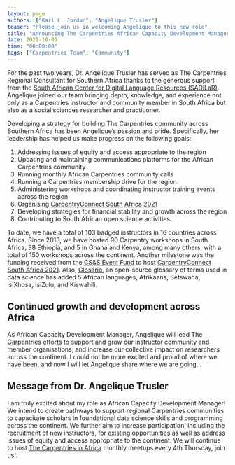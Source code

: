 ```yaml
---
layout: page
authors: ["Kari L. Jordan", "Angelique Trusler"]
teaser: "Please join us in welcoming Angelique to this new role"
title: "Announcing The Carpentries African Capacity Development Manager, Angelique Trusler"
date: 2021-10-05
time: "00:00:00"
tags: ["Carpentries Team", "Community"]
---
```


For the past two years, Dr. Angelique Trusler has served as The Carpentries Regional Consultant for Southern Africa thanks to the generous support from the [South African Center for Digital Language Resources (SADiLaR)](https://sadilar.org/index.php/en/). Angelique joined our team bringing depth, knowledge, and experience not only as a Carpentries instructor and community member in South Africa but also as a social sciences researcher and practitioner.

Developing a strategy for building The Carpentries community across Southern Africa has been Angelique’s passion and pride. Specifically, her leadership has helped us make progress on the following goals:

1. Addressing issues of equity and access appropriate to the region
2. Updating and maintaining communications platforms for the African Carpentries community
3. Running monthly African Carpentries community calls
4. Running a Carpentries membership drive for the region
5. Administering workshops and coordinating instructor training events across the region
6. Organising [CarpentryConnect South Africa 2021](https://za2021.carpentryconnect.org/)
7. Developing strategies for financial stability and growth across the region
8. Contributing to South African open science activities

To date, we have a total of 103 badged instructors in 16 countries across Africa. Since 2013,  we have hosted 90 Carpentry workshops in South Africa, 38 Ethiopia, and 5 in Ghana and Kenya, among many others, with a total of 150 workshops across the continent. Another milestone was the funding received from the [CS&S Event Fund](https://eventfund.codeforscience.org/announcing/) to host [CarpentryConnect South Africa 2021](https://za2021.carpentryconnect.org/). Also, [Glosario](https://glosario.carpentries.org/), an open-source glossary of terms used in data science has added 5 African languages, Afrikaans, Setswana, isiXhosa, isiZulu, and Kiswahili.

## Continued growth and development across Africa
As African Capacity Development Manager, Angelique will lead The Carpentries efforts to support and grow our instructor community and member organisations, and increase our collective impact on researchers across the continent. I could not be more excited and proud of where we have been, and now I will let Angelique share where we are going...

## Message from Dr. Angelique Trusler
I am truly excited about my role as African Capacity Development Manager! We intend to create pathways to support regional Carpentries communities to capacitate scholars in foundational data science skills and programming across the continent. We further aim to increase participation, including the recruitment of new instructors, for existing opportunities as well as address issues of equity and access appropriate to the continent. We will continue to host [The Carpentries in Africa](https://pad.carpentries.org/ZA-community-call) monthly meetups every 4th Thursday, join us!.
